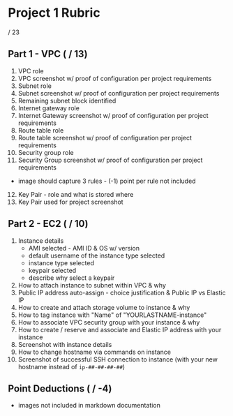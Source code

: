 # Project 1 Rubric

/ 23

## Part 1 - VPC ( / 13)

1. VPC role
2. VPC screenshot w/ proof of configuration per project requirements
3. Subnet role 
4. Subnet screenshot w/ proof of configuration per project requirements
5. Remaining subnet block identified
6. Internet gateway role
7. Internet Gateway screenshot w/ proof of configuration per project requirements
8. Route table role
9. Route table screenshot w/ proof of configuration per project requirements
10. Security group role
11. Security Group screenshot w/ proof of configuration per project requirements
   - image should capture 3 rules - (-1) point per rule not included
12. Key Pair - role and what is stored where
13. Key Pair used for project screenshot

## Part 2 - EC2 ( / 10)

1. Instance details
   - AMI selected - AMI ID & OS w/ version
   - default username of the instance type selected
   - instance type selected 
   - keypair selected
   - describe why select a keypair
2. How to attach instance to subnet within VPC & why
3. Public IP address auto-assign - choice justification & Public IP vs Elastic IP
4. How to create and attach storage volume to instance & why
5. How to tag instance with "Name" of "YOURLASTNAME-instance"
6. How to associate VPC security group with your instance & why
7. How to create / reserve and associate and Elastic IP address with your instance
8. Screenshot with instance details
9. How to change hostname via commands on instance
10. Screenshot of successful SSH connection to instance (with your new hostname instead of `ip-##-##-##-##`)

## Point Deductions ( / -4)

- images not included in markdown documentation

